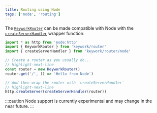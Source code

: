 ```yaml
---
title: Routing using Node
tags: ['node', 'routing']
---
```


The [`KeyworkRouter`](/modules/router/api/classes/KeyworkRouter) can be made
compatible with Node with the [`createServerHandler`](/modules/router/node/api/functions/createServerHandler) wrapper function:

```ts showLineNumbers
import * as http from 'node:http'
import { KeyworkRouter } from 'keywork/router'
import { createServerHandler } from 'keywork/router/node'

// Create a router as you usually do...
// highlight-next-line
const router = new KeyworkRouter()
router.get('/', () => 'Hello from Node')

// And then wrap the router with `createServerHandler`
// highlight-next-line
http.createServer(createServerHandler(router))
```

:::caution
Node support is currently experimental and may change in the near future.
:::
